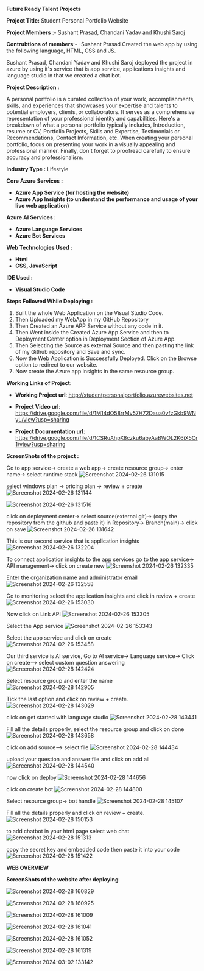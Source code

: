**Future Ready Talent Projects**

**Project Title:**   Student Personal Portfolio Website


**Project Members** :- Sushant Prasad, Chandani Yadav and Khushi Saroj

**Contrubtions of members**:- -Sushant Prasad Created the web app by using the following language, HTML, CSS and JS.

Sushant Prasad, Chandani Yadav and Khushi Saroj deployed the project in azure by using it's service that is app service, applications insights and language studio in that we created a chat bot.



**Project Description :**

A personal portfolio is a curated collection of your work, accomplishments, skills, and experiences that showcases your expertise and talents to potential employers, clients, or collaborators. It serves as a comprehensive representation of your professional identity and capabilities. Here's a breakdown of what a personal portfolio typically includes, Introduction, resume or CV, Portfolio Projects, Skills and Expertise, Testimonials or Recommendations, Contact Information, etc. When creating your personal portfolio, focus on presenting your work in a visually appealing and professional manner. Finally, don't forget to proofread carefully to ensure accuracy and professionalism.

**Industry Type :**  Lifestyle

**Core Azure Services :**

- **Azure App Service (for hosting the website)**
- **Azure App Insights (to understand the performance and usage of your live web application)**

**Azure AI Services :**

- **Azure Language Services** 
- **Azure Bot Services**

**Web Technologies Used :** 

- **Html**
- **CSS, JavaScript**

**IDE Used :**

- **Visual Studio Code**

**Steps Followed While Deploying :**

1. Built the whole Web Application on the Visual Studio Code.
1. Then Uploaded my WebApp in my GitHub Repository
1. Then Created an Azure APP Service without any code in it.
1. Then Went inside the Created Azure App Service and then to Deployment Center option in Deployment Section of Azure App.
1. Then Selecting the Source as external Source and then pasting the link of my Github repository and Save and sync.
1. Now the Web Application is Successfully Deployed. Click on the Browse option to redirect to our website.
1. Now create the Azure app insights in the same resource group.

**Working Links of Project:**

- **Working Project url**: http://studentpersonalportfolio.azurewebsites.net
  
- **Project Video url**: https://drive.google.com/file/d/1M14dO58rrMv57H72Daua0vfzGkb9WNyL/view?usp=sharing

- **Project Documentation url**: https://drive.google.com/file/d/1CSRuAhpX8czku6abyAaBWOL2K6iX5Cr1/view?usp=sharing

**ScreenShots of the project :**

Go to app service-> create a web app-> create resource group-> enter name-> select runtime stack
![Screenshot 2024-02-26 131015](https://github.com/SushantPrasad13/Student_personal_Portfolio/assets/144934599/4e228235-bebd-4b85-b9d6-dad757ce7cc6)

select windows plan -> pricing plan -> review + create
![Screenshot 2024-02-26 131144](https://github.com/SushantPrasad13/Student_personal_Portfolio/assets/144934599/6ebf0644-b38b-43a4-a6fd-48243ea6e36f)

![Screenshot 2024-02-26 131516](https://github.com/SushantPrasad13/Student_personal_Portfolio/assets/144934599/5afb50c7-82a1-49b1-b893-b32b0d816248)

click on deployment center-> select source(external git)-> (copy the repository from the github and paste it) in Repository-> Branch(main)-> click on save
![Screenshot 2024-02-26 131642](https://github.com/SushantPrasad13/Student_personal_Portfolio/assets/144934599/0bc0f5d0-8d64-45b0-9871-5ca8bb45366c)

This is our second service that is application insights
![Screenshot 2024-02-26 132204](https://github.com/SushantPrasad13/Student_personal_Portfolio/assets/144934599/f0ff5118-ac94-4640-96b8-3f9c02d143db)

To connect application insights to the app services go to the app service-> API management-> click on create new
![Screenshot 2024-02-26 132335](https://github.com/SushantPrasad13/Student_personal_Portfolio/assets/144934599/88bef1b0-3de7-4d9e-ae3b-144e850b6ae2)

Enter the organization name and administrator email
![Screenshot 2024-02-26 132558](https://github.com/SushantPrasad13/Student_personal_Portfolio/assets/144934599/46196fe0-09ad-4c25-967c-274e8638d4a6)

Go to monitoring select the application insights and click in review + create
![Screenshot 2024-02-26 153030](https://github.com/SushantPrasad13/Student_personal_Portfolio/assets/144934599/c1c58559-ad42-48ba-9327-d5147627181c)

Now click on Link API
![Screenshot 2024-02-26 153305](https://github.com/SushantPrasad13/Student_personal_Portfolio/assets/144934599/d2a7cbcc-aa08-4334-b735-2f8599ba9dbd)

Select the App service
![Screenshot 2024-02-26 153343](https://github.com/SushantPrasad13/Student_personal_Portfolio/assets/144934599/9dd0d83e-ded4-4207-927b-a0761b419261)

Select the app service and click on create
![Screenshot 2024-02-26 153458](https://github.com/SushantPrasad13/Student_personal_Portfolio/assets/144934599/2162c886-5044-4a22-b3e5-299052916fab)

Our third service is AI service, Go to AI service-> Language service-> Click on create--> select custom question answering
![Screenshot 2024-02-28 142424](https://github.com/SushantPrasad13/Student_personal_Portfolio/assets/144934599/fb0a8f5b-a4c3-498b-b63f-f7811eeca969)

Select resource group and enter the name
![Screenshot 2024-02-28 142905](https://github.com/SushantPrasad13/Student_personal_Portfolio/assets/144934599/032bf2b6-cf72-4f2d-84f7-2d20ff5a2110)

Tick the last option and click on review + create.
![Screenshot 2024-02-28 143029](https://github.com/SushantPrasad13/Student_personal_Portfolio/assets/144934599/516562a3-b5cd-4ed9-b7b0-f7e34e911190)

click on get started with language studio
![Screenshot 2024-02-28 143441](https://github.com/SushantPrasad13/Student_personal_Portfolio/assets/144934599/39c29902-5275-44e9-908b-3b54228fac0d)

Fill all the details properly, select the resource group and click on done
![Screenshot 2024-02-28 143658](https://github.com/SushantPrasad13/Student_personal_Portfolio/assets/144934599/9ed5c9d0-c053-4699-9de8-ee66e41d19b1)

click on add source--> select file
![Screenshot 2024-02-28 144434](https://github.com/SushantPrasad13/Student_personal_Portfolio/assets/144934599/3154e535-0490-47dc-9216-6a50b212d9c6)

upload your question and answer file and click on add all
![Screenshot 2024-02-28 144540](https://github.com/SushantPrasad13/Student_personal_Portfolio/assets/144934599/af843423-3229-4db4-96b1-146b006eb629)

now click on deploy
![Screenshot 2024-02-28 144656](https://github.com/SushantPrasad13/Student_personal_Portfolio/assets/144934599/a9d8efa3-e6a1-4055-815b-8529c3701500)

click on create bot
![Screenshot 2024-02-28 144800](https://github.com/SushantPrasad13/Student_personal_Portfolio/assets/144934599/adc61f21-eef6-4f70-8131-4571e8aa158d)

Select resource group-> bot handle
![Screenshot 2024-02-28 145107](https://github.com/SushantPrasad13/Student_personal_Portfolio/assets/144934599/94acd97b-fb1c-455c-814c-f4fd45a45a14)

Fill all the details properly and click on review + create.
![Screenshot 2024-02-28 150153](https://github.com/SushantPrasad13/Student_personal_Portfolio/assets/144934599/a039d8d3-41bc-4111-98ee-2188a8e921c8)

to add chatbot in your html page select web chat
![Screenshot 2024-02-28 151313](https://github.com/SushantPrasad13/Student_personal_Portfolio/assets/144934599/1c08716b-71f4-4d85-9387-26f90e8a6c77)

copy the secret key and embedded code then paste it into your code
![Screenshot 2024-02-28 151422](https://github.com/SushantPrasad13/Student_personal_Portfolio/assets/144934599/75b655f0-22dd-4a35-8212-aea945b5e23c)


**WEB OVERVIEW**

**ScreenShots of the website after deploying**

![Screenshot 2024-02-28 160829](https://github.com/SushantPrasad13/Student_personal_Portfolio/assets/144934599/43a244d2-6c5c-4413-98e5-8f7225904dcb)

![Screenshot 2024-02-28 160925](https://github.com/SushantPrasad13/Student_personal_Portfolio/assets/144934599/4f6dea42-6857-4adb-b3b7-6c0d11510ac6)

![Screenshot 2024-02-28 161009](https://github.com/SushantPrasad13/Student_personal_Portfolio/assets/144934599/7a5e77ac-e3b8-44f7-a8b9-a8d58ee1297d)

![Screenshot 2024-02-28 161041](https://github.com/SushantPrasad13/Student_personal_Portfolio/assets/144934599/810eaa0d-afce-4f4d-8f13-7389c62d6905)

![Screenshot 2024-02-28 161052](https://github.com/SushantPrasad13/Student_personal_Portfolio/assets/144934599/71a9a5c4-17f5-46e2-b5f6-7de3f0594687)

![Screenshot 2024-02-28 161319](https://github.com/SushantPrasad13/Student_personal_Portfolio/assets/144934599/0e97187e-22de-4ced-afcb-8cb56450e6ce)

![Screenshot 2024-03-02 133142](https://github.com/SushantPrasad13/Student_personal_Portfolio/assets/144934599/1a77b0ed-1584-4854-b428-f71ed23894ff)






